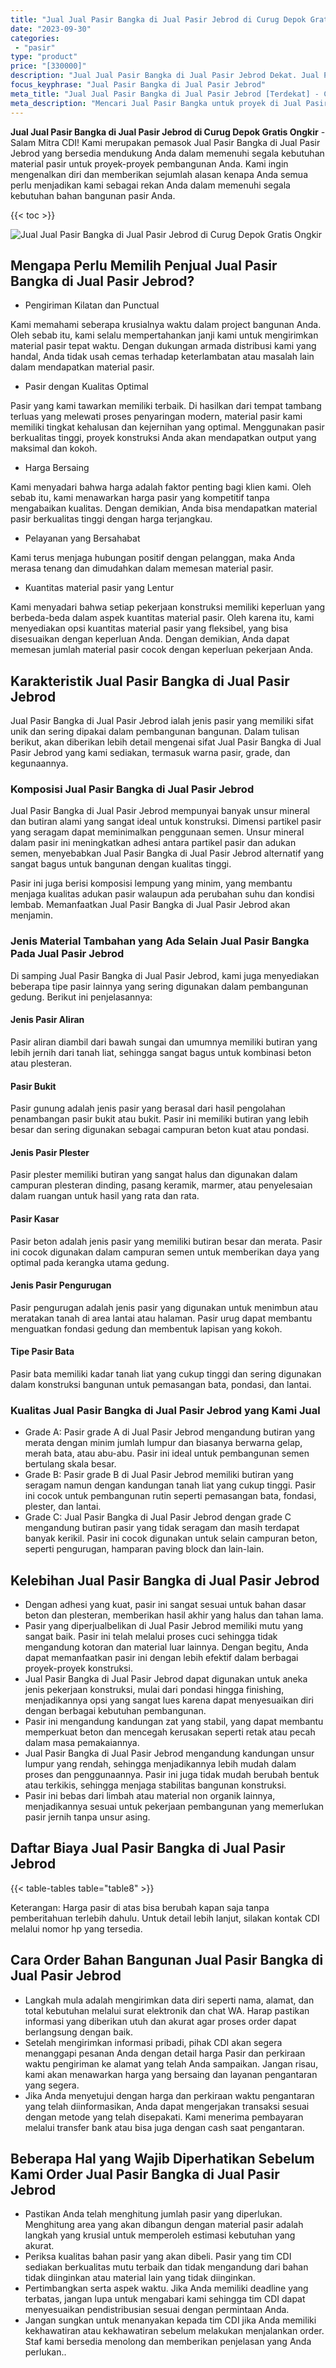 ```yaml
---
title: "Jual Jual Pasir Bangka di Jual Pasir Jebrod di Curug Depok Gratis Ongkir"
date: "2023-09-30"
categories:
 - "pasir"
type: "product"
price: "[330000]"
description: "Jual Jual Pasir Bangka di Jual Pasir Jebrod Dekat. Jual Pasir Bangka ini sering digunakan dalam proyek konstruksi sebagai bahan campuran yang berkualitas dan bersih. Kontak kami untuk mendapatkan informasi lebih lanjut."
focus_keyphrase: "Jual Pasir Bangka di Jual Pasir Jebrod"
meta_title: "Jual Jual Pasir Bangka di Jual Pasir Jebrod [Terdekat] - CDI"
meta_description: "Mencari Jual Pasir Bangka untuk proyek di Jual Pasir Jebrod? Kami menawarkan Jual Pasir Bangka berkualitas untuk material adukan. Dapatkan penawaran terbaik sekarang."
---
```


**Jual Jual Pasir Bangka di Jual Pasir Jebrod di Curug Depok Gratis Ongkir** - Salam Mitra CDI! Kami merupakan pemasok Jual Pasir Bangka di Jual Pasir Jebrod yang bersedia mendukung Anda dalam memenuhi segala kebutuhan material pasir untuk proyek-proyek pembangunan Anda. Kami ingin mengenalkan diri dan memberikan sejumlah alasan kenapa Anda semua perlu menjadikan kami sebagai rekan Anda dalam memenuhi segala kebutuhan bahan bangunan pasir Anda.

{{< toc >}}

![Jual Jual Pasir Bangka di Jual Pasir Jebrod di Curug Depok Gratis Ongkir](/images/pasir/pasir-bangunan-17.jpg)

## Mengapa Perlu Memilih Penjual Jual Pasir Bangka di Jual Pasir Jebrod?

*   Pengiriman Kilatan dan Punctual

Kami memahami seberapa krusialnya waktu dalam project bangunan Anda. Oleh sebab itu, kami selalu mempertahankan janji kami untuk mengirimkan material pasir tepat waktu. Dengan dukungan armada distribusi kami yang handal, Anda tidak usah cemas terhadap keterlambatan atau masalah lain dalam mendapatkan material pasir.
*   Pasir dengan Kualitas Optimal

Pasir yang kami tawarkan memiliki terbaik. Di hasilkan dari tempat tambang terluas yang melewati proses penyaringan modern, material pasir kami memiliki tingkat kehalusan dan kejernihan yang optimal. Menggunakan pasir berkualitas tinggi, proyek konstruksi Anda akan mendapatkan output yang maksimal dan kokoh.
*   Harga Bersaing

Kami menyadari bahwa harga adalah faktor penting bagi klien kami. Oleh sebab itu, kami menawarkan harga pasir yang kompetitif tanpa mengabaikan kualitas. Dengan demikian, Anda bisa mendapatkan material pasir berkualitas tinggi dengan harga terjangkau.
*   Pelayanan yang Bersahabat

Kami terus menjaga hubungan positif dengan pelanggan, maka Anda merasa tenang dan dimudahkan dalam memesan material pasir.
*   Kuantitas material pasir yang Lentur

Kami menyadari bahwa setiap pekerjaan konstruksi memiliki keperluan yang berbeda-beda dalam aspek kuantitas material pasir. Oleh karena itu, kami menyediakan opsi kuantitas material pasir yang fleksibel, yang bisa disesuaikan dengan keperluan Anda. Dengan demikian, Anda dapat memesan jumlah material pasir cocok dengan keperluan pekerjaan Anda.

## Karakteristik Jual Pasir Bangka di Jual Pasir Jebrod

Jual Pasir Bangka di Jual Pasir Jebrod ialah jenis pasir yang memiliki sifat unik dan sering dipakai dalam pembangunan bangunan. Dalam tulisan berikut, akan diberikan lebih detail mengenai sifat Jual Pasir Bangka di Jual Pasir Jebrod yang kami sediakan, termasuk warna pasir, grade, dan kegunaannya.

### Komposisi Jual Pasir Bangka di Jual Pasir Jebrod

Jual Pasir Bangka di Jual Pasir Jebrod mempunyai banyak unsur mineral dan butiran alami yang sangat ideal untuk konstruksi. Dimensi partikel pasir yang seragam dapat meminimalkan penggunaan semen. Unsur mineral dalam pasir ini meningkatkan adhesi antara partikel pasir dan adukan semen, menyebabkan Jual Pasir Bangka di Jual Pasir Jebrod alternatif yang sangat bagus untuk bangunan dengan kualitas tinggi.

Pasir ini juga berisi komposisi lempung yang minim, yang membantu menjaga kualitas adukan pasir walaupun ada perubahan suhu dan kondisi lembab. Memanfaatkan Jual Pasir Bangka di Jual Pasir Jebrod akan menjamin.

### Jenis Material Tambahan yang Ada Selain Jual Pasir Bangka Pada Jual Pasir Jebrod

Di samping Jual Pasir Bangka di Jual Pasir Jebrod, kami juga menyediakan beberapa tipe pasir lainnya yang sering digunakan dalam pembangunan gedung. Berikut ini penjelasannya:

#### Jenis Pasir Aliran

Pasir aliran diambil dari bawah sungai dan umumnya memiliki butiran yang lebih jernih dari tanah liat, sehingga sangat bagus untuk kombinasi beton atau plesteran.

#### Pasir Bukit

Pasir gunung adalah jenis pasir yang berasal dari hasil pengolahan penambangan pasir bukit atau bukit. Pasir ini memiliki butiran yang lebih besar dan sering digunakan sebagai campuran beton kuat atau pondasi.

#### Jenis Pasir Plester

Pasir plester memiliki butiran yang sangat halus dan digunakan dalam campuran plesteran dinding, pasang keramik, marmer, atau penyelesaian dalam ruangan untuk hasil yang rata dan rata.

#### Pasir Kasar

Pasir beton adalah jenis pasir yang memiliki butiran besar dan merata. Pasir ini cocok digunakan dalam campuran semen untuk memberikan daya yang optimal pada kerangka utama gedung.

#### Jenis Pasir Pengurugan

Pasir pengurugan adalah jenis pasir yang digunakan untuk menimbun atau meratakan tanah di area lantai atau halaman. Pasir urug dapat membantu menguatkan fondasi gedung dan membentuk lapisan yang kokoh.

#### Tipe Pasir Bata

Pasir bata memiliki kadar tanah liat yang cukup tinggi dan sering digunakan dalam konstruksi bangunan untuk pemasangan bata, pondasi, dan lantai.

### Kualitas Jual Pasir Bangka di Jual Pasir Jebrod yang Kami Jual

*   Grade A: Pasir grade A di Jual Pasir Jebrod mengandung butiran yang merata dengan minim jumlah lumpur dan biasanya berwarna gelap, merah bata, atau abu-abu. Pasir ini ideal untuk pembangunan semen bertulang skala besar.
*   Grade B: Pasir grade B di Jual Pasir Jebrod memiliki butiran yang seragam namun dengan kandungan tanah liat yang cukup tinggi. Pasir ini cocok untuk pembangunan rutin seperti pemasangan bata, fondasi, plester, dan lantai.
*   Grade C: Jual Pasir Bangka di Jual Pasir Jebrod dengan grade C mengandung butiran pasir yang tidak seragam dan masih terdapat banyak kerikil. Pasir ini cocok digunakan untuk selain campuran beton, seperti pengurugan, hamparan paving block dan lain-lain.

## Kelebihan Jual Pasir Bangka di Jual Pasir Jebrod

*   Dengan adhesi yang kuat, pasir ini sangat sesuai untuk bahan dasar beton dan plesteran, memberikan hasil akhir yang halus dan tahan lama.
*   Pasir yang diperjualbelikan di Jual Pasir Jebrod memiliki mutu yang sangat baik. Pasir ini telah melalui proses cuci sehingga tidak mengandung kotoran dan material luar lainnya. Dengan begitu, Anda dapat memanfaatkan pasir ini dengan lebih efektif dalam berbagai proyek-proyek konstruksi.
*   Jual Pasir Bangka di Jual Pasir Jebrod dapat digunakan untuk aneka jenis pekerjaan konstruksi, mulai dari pondasi hingga finishing, menjadikannya opsi yang sangat lues karena dapat menyesuaikan diri dengan berbagai kebutuhan pembangunan.
*   Pasir ini mengandung kandungan zat yang stabil, yang dapat membantu memperkuat beton dan mencegah kerusakan seperti retak atau pecah dalam masa pemakaiannya.
*   Jual Pasir Bangka di Jual Pasir Jebrod mengandung kandungan unsur lumpur yang rendah, sehingga menjadikannya lebih mudah dalam proses dan penggunaannya. Pasir ini juga tidak mudah berubah bentuk atau terkikis, sehingga menjaga stabilitas bangunan konstruksi.
*   Pasir ini bebas dari limbah atau material non organik lainnya, menjadikannya sesuai untuk pekerjaan pembangunan yang memerlukan pasir jernih tanpa unsur asing.

## Daftar Biaya Jual Pasir Bangka di Jual Pasir Jebrod

{{< table-tables table="table8" >}}

Keterangan: Harga pasir di atas bisa berubah kapan saja tanpa pemberitahuan terlebih dahulu. Untuk detail lebih lanjut, silakan kontak CDI melalui nomor hp yang tersedia.

## Cara Order Bahan Bangunan Jual Pasir Bangka di Jual Pasir Jebrod

*   Langkah mula adalah mengirimkan data diri seperti nama, alamat, dan total kebutuhan melalui surat elektronik dan chat WA. Harap pastikan informasi yang diberikan utuh dan akurat agar proses order dapat berlangsung dengan baik.
*   Setelah mengirimkan informasi pribadi, pihak CDI akan segera menanggapi pesanan Anda dengan detail harga Pasir dan perkiraan waktu pengiriman ke alamat yang telah Anda sampaikan. Jangan risau, kami akan menawarkan harga yang bersaing dan layanan pengantaran yang segera.
*   Jika Anda menyetujui dengan harga dan perkiraan waktu pengantaran yang telah diinformasikan, Anda dapat mengerjakan transaksi sesuai dengan metode yang telah disepakati. Kami menerima pembayaran melalui transfer bank atau bisa juga dengan cash saat pengantaran.

## Beberapa Hal yang Wajib Diperhatikan Sebelum Kami Order Jual Pasir Bangka di Jual Pasir Jebrod

*   Pastikan Anda telah menghitung jumlah pasir yang diperlukan. Menghitung area yang akan dibangun dengan material pasir adalah langkah yang krusial untuk memperoleh estimasi kebutuhan yang akurat.
*   Periksa kualitas bahan pasir yang akan dibeli. Pasir yang tim CDI sediakan berkualitas mutu terbaik dan tidak mengandung dari bahan tidak diinginkan atau material lain yang tidak diinginkan.
*   Pertimbangkan serta aspek waktu. Jika Anda memiliki deadline yang terbatas, jangan lupa untuk mengabari kami sehingga tim CDI dapat menyesuaikan pendistribusian sesuai dengan permintaan Anda.
*   Jangan sungkan untuk menanyakan kepada tim CDI jika Anda memiliki kekhawatiran atau kekhawatiran sebelum melakukan menjalankan order. Staf kami bersedia menolong dan memberikan penjelasan yang Anda perlukan..